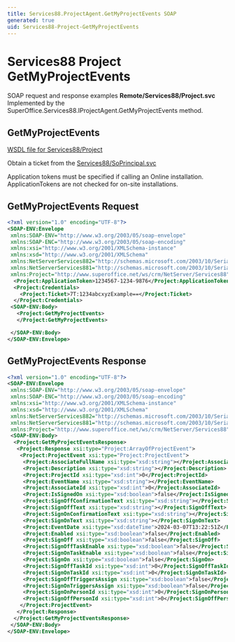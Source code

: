 ```yaml
---
title: Services88.ProjectAgent.GetMyProjectEvents SOAP
generated: true
uid: Services88-Project-GetMyProjectEvents
---
```


# Services88 Project GetMyProjectEvents

SOAP request and response examples **Remote/Services88/Project.svc**
Implemented by the <see cref="M:SuperOffice.Services88.IProjectAgent.GetMyProjectEvents">SuperOffice.Services88.IProjectAgent.GetMyProjectEvents</see> method.

## GetMyProjectEvents





[WSDL file for Services88/Project](../Services88-Project.md)

Obtain a ticket from the [Services88/SoPrincipal.svc](../SoPrincipal/index.md)

Application tokens must be specified if calling an Online installation. ApplicationTokens are not checked for on-site installations.

## GetMyProjectEvents Request

```xml
<?xml version="1.0" encoding="UTF-8"?>
<SOAP-ENV:Envelope
 xmlns:SOAP-ENV="http://www.w3.org/2003/05/soap-envelope"
 xmlns:SOAP-ENC="http://www.w3.org/2003/05/soap-encoding"
 xmlns:xsi="http://www.w3.org/2001/XMLSchema-instance"
 xmlns:xsd="http://www.w3.org/2001/XMLSchema"
 xmlns:NetServerServices882="http://schemas.microsoft.com/2003/10/Serialization/Arrays"
 xmlns:NetServerServices881="http://schemas.microsoft.com/2003/10/Serialization/"
 xmlns:Project="http://www.superoffice.net/ws/crm/NetServer/Services88">
  <Project:ApplicationToken>1234567-1234-9876</Project:ApplicationToken>
  <Project:Credentials>
    <Project:Ticket>7T:1234abcxyzExample==</Project:Ticket>
  </Project:Credentials>
 <SOAP-ENV:Body>
   <Project:GetMyProjectEvents>
   </Project:GetMyProjectEvents>

 </SOAP-ENV:Body>
</SOAP-ENV:Envelope>

```


## GetMyProjectEvents Response

```xml
<?xml version="1.0" encoding="UTF-8"?>
<SOAP-ENV:Envelope
 xmlns:SOAP-ENV="http://www.w3.org/2003/05/soap-envelope"
 xmlns:SOAP-ENC="http://www.w3.org/2003/05/soap-encoding"
 xmlns:xsi="http://www.w3.org/2001/XMLSchema-instance"
 xmlns:xsd="http://www.w3.org/2001/XMLSchema"
 xmlns:NetServerServices882="http://schemas.microsoft.com/2003/10/Serialization/Arrays"
 xmlns:NetServerServices881="http://schemas.microsoft.com/2003/10/Serialization/"
 xmlns:Project="http://www.superoffice.net/ws/crm/NetServer/Services88">
 <SOAP-ENV:Body>
  <Project:GetMyProjectEventsResponse>
   <Project:Response xsi:type="Project:ArrayOfProjectEvent">
    <Project:ProjectEvent xsi:type="Project:ProjectEvent">
     <Project:AssociateFullName xsi:type="xsd:string"></Project:AssociateFullName>
     <Project:Description xsi:type="xsd:string"></Project:Description>
     <Project:ProjectId xsi:type="xsd:int">0</Project:ProjectId>
     <Project:EventName xsi:type="xsd:string"></Project:EventName>
     <Project:AssociateId xsi:type="xsd:int">0</Project:AssociateId>
     <Project:IsSignedOn xsi:type="xsd:boolean">false</Project:IsSignedOn>
     <Project:SignOffConfirmationText xsi:type="xsd:string"></Project:SignOffConfirmationText>
     <Project:SignOffText xsi:type="xsd:string"></Project:SignOffText>
     <Project:SignOnConfirmationText xsi:type="xsd:string"></Project:SignOnConfirmationText>
     <Project:SignOnText xsi:type="xsd:string"></Project:SignOnText>
     <Project:EventDate xsi:type="xsd:dateTime">2024-03-07T13:22:51Z</Project:EventDate>
     <Project:Enabled xsi:type="xsd:boolean">false</Project:Enabled>
     <Project:SignOff xsi:type="xsd:boolean">false</Project:SignOff>
     <Project:SignOffTaskEnable xsi:type="xsd:boolean">false</Project:SignOffTaskEnable>
     <Project:SignOnTaskEnable xsi:type="xsd:boolean">false</Project:SignOnTaskEnable>
     <Project:SignOn xsi:type="xsd:boolean">false</Project:SignOn>
     <Project:SignOffTaskId xsi:type="xsd:int">0</Project:SignOffTaskId>
     <Project:SignOnTaskId xsi:type="xsd:int">0</Project:SignOnTaskId>
     <Project:SignOffTriggersAssign xsi:type="xsd:boolean">false</Project:SignOffTriggersAssign>
     <Project:SignOnTriggersAssign xsi:type="xsd:boolean">false</Project:SignOnTriggersAssign>
     <Project:SignOnPersonId xsi:type="xsd:int">0</Project:SignOnPersonId>
     <Project:SignOffPersonId xsi:type="xsd:int">0</Project:SignOffPersonId>
    </Project:ProjectEvent>
   </Project:Response>
  </Project:GetMyProjectEventsResponse>
 </SOAP-ENV:Body>
</SOAP-ENV:Envelope>

```

